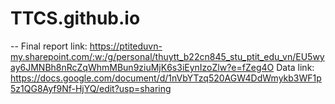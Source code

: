 # TTCS.github.io
--
Final report link: https://ptiteduvn-my.sharepoint.com/:w:/g/personal/thuytt_b22cn845_stu_ptit_edu_vn/EU5wyay6JMNBh8nRcZqWhmMBun9ziuMjK6s3iEynIzoZlw?e=fZeg4O
Data link: https://docs.google.com/document/d/1nVbYTzq520AGW4DdWmykb3WF1p5z1QG8Ayf9Nf-HjYQ/edit?usp=sharing
